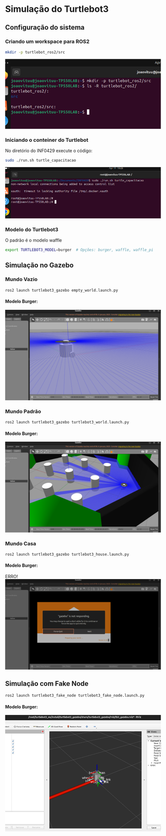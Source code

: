 # Simulação do Turtlebot3

## Configuração do sistema 

### Criando um workspace para ROS2
```bash
mkdir -p turtlebot_ros2/src
```

![Workspace Turtlebot](../Simulacao/images/Workspace.png)

### Iniciando o conteiner do Turtlebot
No diretório do INF0429 execute o código:
```bash
sudo ./run.sh turtle_capacitacao
```
![Conteiner Iniciado](../Simulacao/images/IniciandoDocker.png)

### Modelo do Turtlebot3
O padrão é o modelo waffle
```bash
export TURTLEBOT3_MODEL=burger  # Opções: burger, waffle, waffle_pi
```

## Simulação no Gazebo

### Mundo Vazio
```bash
ros2 launch turtlebot3_gazebo empty_world.launch.py
```
#### Modelo Burger:
![Mundo Vazio com o Modelo Burger](./images/VazioBurger.png)

### Mundo Padrão
```bash
ros2 launch turtlebot3_gazebo turtlebot3_world.launch.py
```

#### Modelo Burger:
![Mundo Padrão com o Modelo Burger](./images/PadraoBurger.png)

### Mundo Casa
```bash 
ros2 launch turtlebot3_gazebo turtlebot3_house.launch.py
```

#### Modelo Burger:
ERRO!
![Mundo Casa com o Modelo Burger](./images/CasaBurger.png)

## Simulação com Fake Node
```bash
ros2 launch turtlebot3_fake_node turtlebot3_fake_node.launch.py
```
#### Modelo Burger:
![Fake Node](./images/FakeNode.png)
